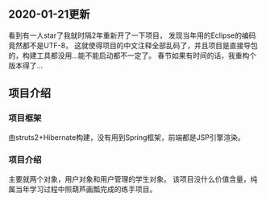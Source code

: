 ## 2020-01-21更新
看到有一人star了我就时隔2年重新开了一下项目，
发现当年用的Eclipse的编码竟然都不是UTF-8，
这就使得项目的中文注释全部乱码了，并且项目是直接导包的，构建工具都没用...能不能启动都不一定了。
春节如果有时间的话，我重构个版本得了...

## 项目介绍
### 项目框架
由struts2+Hibernate构建，没有用到Spring框架，前端都是JSP引擎渲染。
### 项目介绍
主要就两个对象，用户对象和用户管理的学生对象。
该项目没什么价值含量，纯属当年学习过程中照葫芦画瓢完成的练手项目。